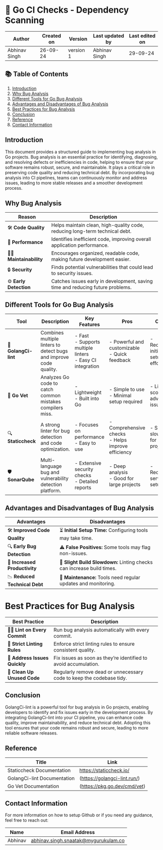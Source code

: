 # 🐹 Go CI Checks - Dependency Scanning

|  Author        | Created on |  Version  | Last updated by   |   Last edited on   |
|----------------|------------|-----------|-------------------|--------------------|
| Abhinav Singh  |  26-09-24  | version 1 |   Abhinav Singh   |      29-09-24      |


 ## 📚 Table of Contents

1. [Introduction](#introduction)
2. [Why Bug Analysis](#why-bug-analysis)
3. [Different Tools for Go Bug Analysis](#different-tools-for-go-bug-analysis)
4. [Advantages and Disadvantages of Bug Analysis](#advantages-and-disadvantages-of-bug-analysis)
5. [Best Practices for Bug Analysis](#best-practices-for-bug-analysis)
6. [Conclusion](#conclusion)
7. [Reference](#reference)
8. [Contact Information](#contact-information)

## Introduction

This document provides a structured guide to implementing bug analysis in Go projects. Bug analysis is an essential practice for identifying, diagnosing, and resolving defects or inefficiencies in code, helping to ensure that your software remains robust, secure, and maintainable. It plays a critical role in preserving code quality and reducing technical debt. By incorporating bug analysis into CI pipelines, teams can continuously monitor and address issues, leading to more stable releases and a smoother development process.

## Why Bug Analysis

| Reason            | Description                                                                                           |
|-------------------|-------------------------------------------------------------------------------------------------------|
| 🛠️ **Code Quality**   | Helps maintain clean, high-quality code, reducing long-term technical debt.                           |
| 🚀 **Performance**    | Identifies inefficient code, improving overall application performance.                              |
| 🧑‍💻 **Maintainability** | Encourages organized, readable code, making future development easier.                               |
| 🔒 **Security**       | Finds potential vulnerabilities that could lead to security issues.                                   |
| ⚙️ **Early Detection** | Catches issues early in development, saving time and reducing future problems.                        |

## Different Tools for Go Bug Analysis

| Tool              | Description                                                                      | Key Features                                          | Pros                                          | Cons                          |
|-------------------|----------------------------------------------------------------------------------|------------------------------------------------------|----------------------------------------------|-------------------------------|
| 🧰 **GolangCi-lint** | Combines multiple linters to detect bugs and improve code quality.               | - Fast <br> - Supports multiple linters <br> - Easy CI integration | - Powerful and customizable <br> - Quick feedback | - Requires initial setup effort |
| 🔄 **Go Vet**       | Analyzes Go code to catch common mistakes compilers miss.                        | - Lightweight <br> - Built into Go                   | - Simple to use <br> - Minimal setup required | - Limited scope for advanced issues |
| 🔍 **Staticcheck**  | A strong linter for bug detection and code optimization.                        | - Focuses on performance <br> - Easy to use          | - Comprehensive checks <br> - Helps improve efficiency | - Slightly slower for large projects |
| 🛡️ **SonarQube**    | Multi-language bug and vulnerability detection platform.                         | - Extensive security checks <br> - Detailed reports  | - Deep analysis <br> - Good for large projects | - Requires server setup       |



## Advantages and Disadvantages of Bug Analysis

| Advantages               | Disadvantages                                                                   |
|--------------------------|---------------------------------------------------------------------------------|
| 🛠️ **Improved Code Quality**     | ⏳ **Initial Setup Time:** Configuring tools may take time.                            |
| 🔍 **Early Bug Detection**       | ⚠️ **False Positives:** Some tools may flag non-issues.                                 |
| 🚀 **Increased Productivity**    | 🐢 **Slight Build Slowdown:** Linting checks can increase build times.                  |
| 📉 **Reduced Technical Debt**    | 🔄 **Maintenance:** Tools need regular updates and monitoring.                          |


# Best Practices for Bug Analysis

| Best Practice                    | Description                                                                            |
|----------------------------------|----------------------------------------------------------------------------------------|
| 🏃‍♂️ **Lint on Every Commit**      | Run bug analysis automatically with every commit.                                      |
| 🚨 **Strict Linting Rules**        | Enforce strict linting rules to ensure consistent quality.                              |
| 🔄 **Address Issues Quickly**      | Fix issues as soon as they’re identified to avoid accumulation.                        |
| 🧹 **Clean Up Unused Code**       | Regularly remove dead or unnecessary code to keep the codebase tidy.                  |

## Conclusion

GolangCi-lint is a powerful tool for bug analysis in Go projects, enabling developers to identify and fix issues early in the development process. By integrating GolangCi-lint into your CI pipeline, you can enhance code quality, improve maintainability, and reduce technical debt. Adopting this tool ensures that your code remains robust and secure, leading to more reliable software releases.


## Reference

| Title                                 | Link                                                                                           |
|---------------------------------------|------------------------------------------------------------------------------------------------|
| Staticcheck Documentation | https://staticcheck.io/ |
|    GolangCi-lint Documentation  | (https://golangci-lint.run/) |
|    Go Vet Documentation     |   (https://pkg.go.dev/cmd/vet) |

## Contact Information

For more information on how to setup Github or if you need any guidance, feel free to reach out:

|  Name   | Email Address                                  |
|---------|------------------------------------------------|
| Abhinav | abhinav.singh.snaatak@mygurukulam.co           |
